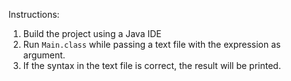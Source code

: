 Instructions:

1. Build the project using a Java IDE
2. Run `Main.class` while passing a text file with the expression as argument.
3. If the syntax in the text file is correct, the result will be printed.
